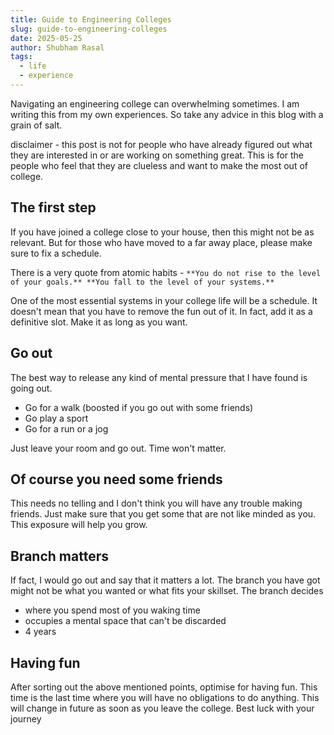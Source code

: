 ```yaml
---
title: Guide to Engineering Colleges
slug: guide-to-engineering-colleges
date: 2025-05-25
author: Shubham Rasal
tags:
  - life
  - experience
---
```

Navigating an engineering college can overwhelming sometimes. I am writing this from my own experiences. So take any advice in this blog with a grain of salt.

disclaimer - this post is not for people who have already figured out what they are interested in or are working on something great. This is for the people who feel that they are clueless and want to make the most out of college.

## The first step

If you have joined a college close to your house, then this might not be as relevant. But for those who have moved to a far away place, please make sure to fix a schedule.

There is a very quote from atomic habits - `**You do not rise to the level of your goals.** **You fall to the level of your systems.**`

One of the most essential systems in your college life will be a schedule. It doesn't mean that you have to remove the fun out of it. In fact, add it as a definitive slot. Make it as long as you want.

## Go out

The best way to release any kind of mental pressure that I have found is going out. 

- Go for a walk (boosted if you go out with some friends)
- Go play a sport
- Go for a run or a jog

Just leave your room and go out. Time won't matter. 

## Of course you need some friends

This needs no telling and I don't think you will have any trouble making friends. Just make sure that you get some that are not like minded as you. This exposure will help you grow. 

## Branch matters

If fact, I would go out and say that it matters a lot. The branch you have got might not be what you wanted or what fits your skillset. The branch decides

- where you spend most of you waking time
- occupies a mental space that can't be discarded
- 4 years 

## Having fun

After sorting out the above mentioned points, optimise for having fun. This time is the last time where you will have no obligations to do anything. This will change in future as soon as you leave the college. Best luck with your journey 